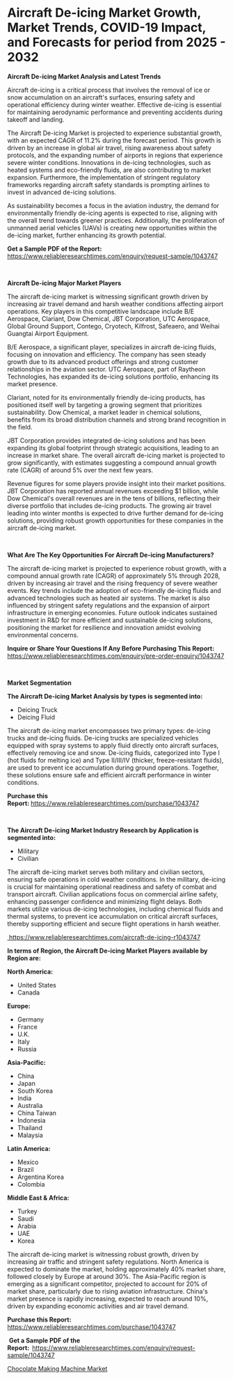 <p><h1>Aircraft De-icing Market Growth, Market Trends, COVID-19 Impact, and Forecasts for period from 2025 - 2032</h1></p><p><strong>Aircraft De-icing Market Analysis and Latest Trends</strong></p>
<p><p>Aircraft de-icing is a critical process that involves the removal of ice or snow accumulation on an aircraft's surfaces, ensuring safety and operational efficiency during winter weather. Effective de-icing is essential for maintaining aerodynamic performance and preventing accidents during takeoff and landing.</p><p>The Aircraft De-icing Market is projected to experience substantial growth, with an expected CAGR of 11.2% during the forecast period. This growth is driven by an increase in global air travel, rising awareness about safety protocols, and the expanding number of airports in regions that experience severe winter conditions. Innovations in de-icing technologies, such as heated systems and eco-friendly fluids, are also contributing to market expansion. Furthermore, the implementation of stringent regulatory frameworks regarding aircraft safety standards is prompting airlines to invest in advanced de-icing solutions. </p><p>As sustainability becomes a focus in the aviation industry, the demand for environmentally friendly de-icing agents is expected to rise, aligning with the overall trend towards greener practices. Additionally, the proliferation of unmanned aerial vehicles (UAVs) is creating new opportunities within the de-icing market, further enhancing its growth potential.</p></p>
<p><strong>Get a Sample PDF of the Report:&nbsp;</strong> <a href="https://www.reliableresearchtimes.com/enquiry/request-sample/1043747?utm_campaign=2310&utm_medium=2&utm_source=Github&utm_content=ia&utm_term=17022025&utm_id=aircraft-de-icing">https://www.reliableresearchtimes.com/enquiry/request-sample/1043747</a></p>
<p>&nbsp;</p>
<p><strong>Aircraft De-icing Major Market Players</strong></p>
<p><p>The aircraft de-icing market is witnessing significant growth driven by increasing air travel demand and harsh weather conditions affecting airport operations. Key players in this competitive landscape include B/E Aerospace, Clariant, Dow Chemical, JBT Corporation, UTC Aerospace, Global Ground Support, Contego, Cryotech, Kilfrost, Safeaero, and Weihai Guangtai Airport Equipment.</p><p>B/E Aerospace, a significant player, specializes in aircraft de-icing fluids, focusing on innovation and efficiency. The company has seen steady growth due to its advanced product offerings and strong customer relationships in the aviation sector. UTC Aerospace, part of Raytheon Technologies, has expanded its de-icing solutions portfolio, enhancing its market presence.</p><p>Clariant, noted for its environmentally friendly de-icing products, has positioned itself well by targeting a growing segment that prioritizes sustainability. Dow Chemical, a market leader in chemical solutions, benefits from its broad distribution channels and strong brand recognition in the field.</p><p>JBT Corporation provides integrated de-icing solutions and has been expanding its global footprint through strategic acquisitions, leading to an increase in market share. The overall aircraft de-icing market is projected to grow significantly, with estimates suggesting a compound annual growth rate (CAGR) of around 5% over the next few years.</p><p>Revenue figures for some players provide insight into their market positions. JBT Corporation has reported annual revenues exceeding $1 billion, while Dow Chemical's overall revenues are in the tens of billions, reflecting their diverse portfolio that includes de-icing products. The growing air travel leading into winter months is expected to drive further demand for de-icing solutions, providing robust growth opportunities for these companies in the aircraft de-icing market.</p></p>
<p>&nbsp;</p>
<p><strong>What Are The Key Opportunities For Aircraft De-icing Manufacturers?</strong></p>
<p><p>The aircraft de-icing market is projected to experience robust growth, with a compound annual growth rate (CAGR) of approximately 5% through 2028, driven by increasing air travel and the rising frequency of severe weather events. Key trends include the adoption of eco-friendly de-icing fluids and advanced technologies such as heated air systems. The market is also influenced by stringent safety regulations and the expansion of airport infrastructure in emerging economies. Future outlook indicates sustained investment in R&D for more efficient and sustainable de-icing solutions, positioning the market for resilience and innovation amidst evolving environmental concerns.</p></p>
<p><strong>Inquire or Share Your Questions If Any Before Purchasing This Report:</strong> <a href="https://www.reliableresearchtimes.com/enquiry/pre-order-enquiry/1043747?utm_campaign=2310&utm_medium=2&utm_source=Github&utm_content=ia&utm_term=17022025&utm_id=aircraft-de-icing">https://www.reliableresearchtimes.com/enquiry/pre-order-enquiry/1043747</a></p>
<p>&nbsp;</p>
<p><strong>Market Segmentation</strong></p>
<p><strong>The Aircraft De-icing Market Analysis by types is segmented into:</strong></p>
<p><ul><li>Deicing Truck</li><li>Deicing Fluid</li></ul></p>
<p><p>The aircraft de-icing market encompasses two primary types: de-icing trucks and de-icing fluids. De-icing trucks are specialized vehicles equipped with spray systems to apply fluid directly onto aircraft surfaces, effectively removing ice and snow. De-icing fluids, categorized into Type I (hot fluids for melting ice) and Type II/III/IV (thicker, freeze-resistant fluids), are used to prevent ice accumulation during ground operations. Together, these solutions ensure safe and efficient aircraft performance in winter conditions.</p></p>
<p><strong>Purchase this Report:&nbsp;</strong><a href="https://www.reliableresearchtimes.com/purchase/1043747?utm_campaign=2310&utm_medium=2&utm_source=Github&utm_content=ia&utm_term=17022025&utm_id=aircraft-de-icing">https://www.reliableresearchtimes.com/purchase/1043747</a></p>
<p>&nbsp;</p>
<p><strong>The Aircraft De-icing Market Industry Research by Application is segmented into:</strong></p>
<p><ul><li>Military</li><li>Civilian</li></ul></p>
<p><p>The aircraft de-icing market serves both military and civilian sectors, ensuring safe operations in cold weather conditions. In the military, de-icing is crucial for maintaining operational readiness and safety of combat and transport aircraft. Civilian applications focus on commercial airline safety, enhancing passenger confidence and minimizing flight delays. Both markets utilize various de-icing technologies, including chemical fluids and thermal systems, to prevent ice accumulation on critical aircraft surfaces, thereby supporting efficient and secure flight operations in harsh weather.</p></p>
<p><a href="https://www.reliableresearchtimes.com/aircraft-de-icing-r1043747?utm_campaign=2310&utm_medium=2&utm_source=Github&utm_content=ia&utm_term=17022025&utm_id=aircraft-de-icing">&nbsp;https://www.reliableresearchtimes.com/aircraft-de-icing-r1043747</a></p>
<p><strong>In terms of Region, the Aircraft De-icing Market Players available by Region are:</strong></p>
<p>
    <p> <strong> North America: </strong>
        <ul>
            <li>United States</li>
            <li>Canada</li>
        </ul>
        </p> 
    <p> <strong> Europe: </strong>
        <ul>
            <li>Germany</li>
            <li>France</li>
            <li>U.K.</li>
            <li>Italy</li>
            <li>Russia</li>
        </ul>
        </p> 
    <p> <strong> Asia-Pacific: </strong>
        <ul>
            <li>China</li>
            <li>Japan</li>
            <li>South Korea</li>
            <li>India</li>
            <li>Australia</li>
            <li>China Taiwan</li>
            <li>Indonesia</li>
            <li>Thailand</li>
            <li>Malaysia</li>
        </ul>
        </p> 
    <p> <strong> Latin America: </strong>
        <ul>
            <li>Mexico</li>
            <li>Brazil</li>
            <li>Argentina Korea</li>
            <li>Colombia</li>
        </ul>
        </p> 
    <p> <strong> Middle East & Africa: </strong>
        <ul>
            <li>Turkey</li>
            <li>Saudi</li>
            <li>Arabia</li>
            <li>UAE</li>
            <li>Korea</li>
        </ul>
    </p>
    </p>
<p><p>The aircraft de-icing market is witnessing robust growth, driven by increasing air traffic and stringent safety regulations. North America is expected to dominate the market, holding approximately 40% market share, followed closely by Europe at around 30%. The Asia-Pacific region is emerging as a significant competitor, projected to account for 20% of market share, particularly due to rising aviation infrastructure. China's market presence is rapidly increasing, expected to reach around 10%, driven by expanding economic activities and air travel demand.</p></p>
<p><strong>Purchase this Report: </strong><a href="https://www.reliableresearchtimes.com/purchase/1043747?utm_campaign=2310&utm_medium=2&utm_source=Github&utm_content=ia&utm_term=17022025&utm_id=aircraft-de-icing">https://www.reliableresearchtimes.com/purchase/1043747</a></p>
<p>&nbsp;<strong>Get a Sample PDF of the Report:&nbsp;&nbsp;</strong><a href="https://www.reliableresearchtimes.com/enquiry/request-sample/1043747?utm_campaign=2310&utm_medium=2&utm_source=Github&utm_content=ia&utm_term=17022025&utm_id=aircraft-de-icing">https://www.reliableresearchtimes.com/enquiry/request-sample/1043747</a></p>
<p><strong></strong></p>
<p><p><a href="https://github.com/yankimber90yankim/Market-Research-Report-List-1/blob/main/chocolate-making-machine-market.md?utm_campaign=2310&utm_medium=2&utm_source=Github&utm_content=ia&utm_term=17022025&utm_id=aircraft-de-icing">Chocolate Making Machine Market</a></p></p>